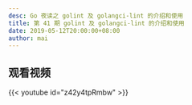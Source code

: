 ```yaml
---
desc: Go 夜读之 golint 及 golangci-lint 的介绍和使用
title: 第 41 期 golint 及 golangci-lint 的介绍和使用
date: 2019-05-12T20:00:00+08:00
author: mai
---
```


## 观看视频

{{< youtube id="z42y4tpRmbw" >}}
